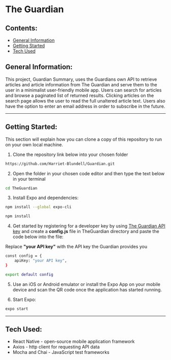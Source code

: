 # The Guardian

## Contents:

- [General Information](#General-Information)
- [Getting Started](#Getting-Started)
- [Tech Used](#Tech-Used)

## General Information:

This project, Guardian Summary, uses the Guardians own API to retrieve articles and article information from The Guardian and serve them to the user in a minimalist user-friendly mobile app.
Users can search for articles and browse a paginated list of returned results. Clicking articles on the search page allows the user to read the full unaltered article text.
Users also have the option to enter an email address in order to subscribe in the future.

---

## Getting Started:

This section will explain how you can clone a copy of this repository to run on your own local machine.

1. Clone the repository link below into your chosen folder

```bash
https://github.com/Harriet-Blundell/Guardian.git
```

2. Open the folder in your chosen code editor and then type the text below in your terminal

```bash
cd TheGuardian
```

3. Install Expo and dependencies:

```bash
npm install --global expo-cli

npm install
```

4. Get started by registering for a developer key by using [The Guardian API key](https://open-platform.theguardian.com/access/) and create a **config.js** file in TheGuardian directory and paste the code below into the file:

Replace **"your API key"** with the API key the Guardian provides you

```bash
const config = {
    apiKey: "your API key",
}

export default config
```

5. Use an iOS or Android emulator or install the Expo App on your mobile device and scan the QR code once the application has started running.

6. Start Expo:

```bash
expo start
```

---

## Tech Used:

- React Native - open-source mobile application framework
- Axios - http client for requesting API data
- Mocha and Chai - JavaScript test frameworks
